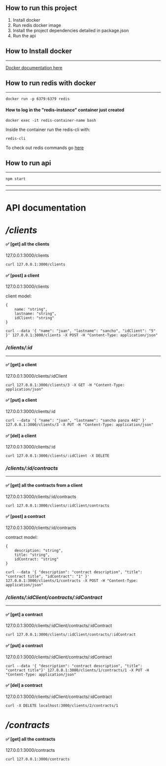 

## How to run this project

1. Install docker
2. Run redis docker image 
3. Install the project dependencies detailed in package.json
4. Run the api


## How to Install docker
--------------------

[Docker documentation here](https://docs.docker.com/engine/install/)

## How to run redis with docker
--------------------
```
docker run -p 6379:6379 redis
```


#### How to log in the "redis-instance" container just created

```
docker exec -it redis-container-name bash
```

Inside the container run the redis-cli with:

```
redis-cli
```

To check out redis commands go [here](https://redis.io/commands)

## How to run api
-------------------------
```
npm start
```


-------------------
---------------


# API documentation 

# */clients*

#### &#x2705; [get] all the clients
127.0.0.1:3000/clients 
```
curl 127.0.0.1:3000/clients 
```
#### &#x2705; [post] a client
127.0.0.1:3000/clients 

client model:

```
{
    name: "string",
    lastname: "string",
    idClient: "string"
}
```

```
curl --data '{ "name": "juan", "lastname": "sancho", "idClient": "5" }' 127.0.0.1:3000/clients -X POST -H "Content-Type: application/json"
```
### */clients/:id*
------
#### &#x2705; [get] a client
127.0.0.1:3000/clients/:idClient
```
curl 127.0.0.1:3000/clients/3 -X GET -H "Content-Type: application/json"
```
#### &#x2705; [put] a client
127.0.0.1:3000/clients/:id
```
curl --data '{ "name": "juan", "lastname": "sancho panza 442" }' 127.0.0.1:3000/clients/3 -X PUT -H "Content-Type: application/json"
```
#### &#x2705; [del] a client
127.0.0.1:3000/clients/:id
```
curl 127.0.0.1:3000/clients/:idClient -X DELETE
```
### */clients/:id/contracts*
------
#### &#x2705; [get] all the contracts from a client
127.0.0.1:3000/clients/:id/contracts
```
curl 127.0.0.1:3000/clients/:idClient/contracts
```
#### &#x2705; [post] a contract
127.0.0.1:3000/clients/:id/contracts 

contract model:

```
{
    description: "string",
    title: "string",
    idContract: "string"
}
```

```
curl --data '{ "description": "contract description", "title": "contract title", "idContract": "1" }' 127.0.0.1:3000/clients/1/contracts -X POST -H "Content-Type: application/json"
```
### */clients/:idClient/contracts/:idContract*
------

#### &#x2705; [get] a contract
127.0.0.1:3000/clients/:idClient/contracts/:idContract
```
curl 127.0.0.1:3000/clients/:idClient/contracts/:idContract
```
#### &#x2705; [put] a contract
127.0.0.1:3000/clients/:idClient/contracts/:idContract
```
curl --data '{ "description": "contract description", "title": "contract title"}' 127.0.0.1:3000/clients/1/contracts/1 -X PUT -H "Content-Type: application/json"
```
#### &#x2705; [del] a contract
127.0.0.1:3000/clients/:idClient/contracts/:idContract
```
curl -X DELETE localhost:3000/clients/2/contracts/1
```


# */contracts*

#### &#x2705; [get] all the contracts
127.0.0.1:3000/contracts 
```
curl 127.0.0.1:3000/contracts 
```